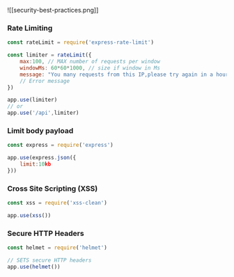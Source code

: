![[security-best-practices.png]]

### Rate Limiting

```js
const rateLimit = require('express-rate-limit')

const limiter = rateLimit({
	max:100, // MAX number of requests per window
	windowMs: 60*60*1000, // size if window in Ms
	message: "You many requests from this IP,please try again in a hour"
	// Error message
})

app.use(limiter)
// or
app.use('/api',limiter)
```

### Limit body payload

```js
const express = require('express')

app.use(express.json({
	limit:10kb
}))
```
### Cross Site Scripting (XSS)

```js
const xss = require('xss-clean')

app.use(xss())

```

### Secure HTTP Headers

```js
const helmet = require('helmet')

// SETS secure HTTP headers
app.use(helmet())
```

